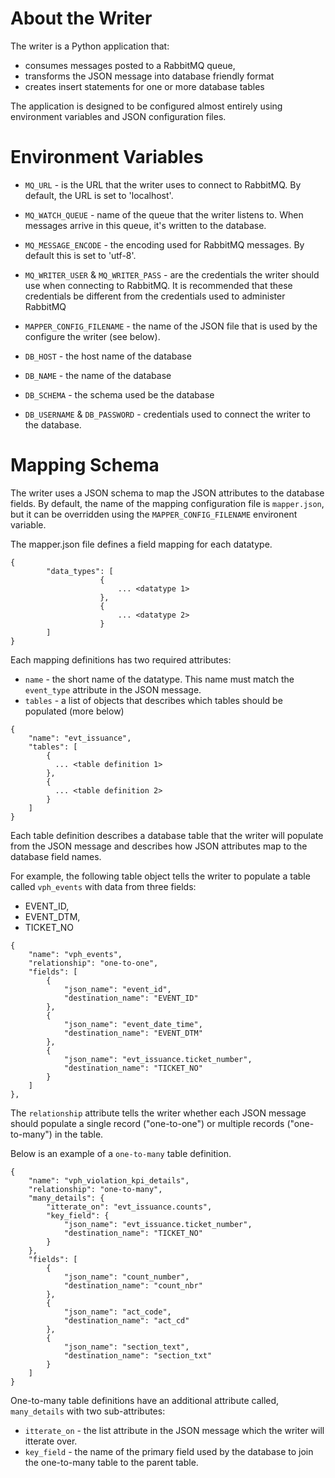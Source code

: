 # About the Writer

The writer is a Python application that:
 - consumes messages posted to a RabbitMQ queue,
 - transforms the JSON message into database friendly format
 - creates insert statements for one or more database tables
 
 The application is designed to be configured almost entirely using environment variables and JSON configuration files.

 # Environment Variables

  - `MQ_URL` - is the URL that the writer uses to connect to RabbitMQ.  By default, the URL is set to 'localhost'.
  - `MQ_WATCH_QUEUE` - name of the queue that the writer listens to. When messages arrive in this queue, it's written to the database.
  - `MQ_MESSAGE_ENCODE` - the encoding used for RabbitMQ messages. By default this is set to 'utf-8'.
  - `MQ_WRITER_USER` & `MQ_WRITER_PASS` - are the credentials the writer should use when connecting to RabbitMQ.  It is recommended that these credentials be different from the credentials used to administer RabbitMQ
  - `MAPPER_CONFIG_FILENAME` - the name of the JSON file that is used by the configure the writer (see below).
  
  - `DB_HOST` - the host name of the database
  - `DB_NAME` - the name of the database
  - `DB_SCHEMA` - the schema used be the database
  - `DB_USERNAME` & `DB_PASSWORD` - credentials used to connect the writer to the database.



  # Mapping Schema

The writer uses a JSON schema to map the JSON attributes to the database fields.  By default, the name of the mapping configuration file is `mapper.json`, but it can be overridden using the `MAPPER_CONFIG_FILENAME` environent variable.

The mapper.json file defines a field mapping for each datatype.

```
{
        "data_types": [
                    {
                        ... <datatype 1> 
                    },
                    {
                        ... <datatype 2>
                    }
        ]
}
```

Each mapping definitions has two required attributes:
 - `name` - the short name of the datatype.  This name must match the `event_type` attribute in the JSON message. 
 - `tables` - a list of objects that describes which tables should be populated (more below)


```
{
    "name": "evt_issuance",
    "tables": [
        { 
          ... <table definition 1>
        },
        { 
          ... <table definition 2>
        }
    ]
}
```

Each table definition describes a database table that the writer will populate from the JSON message and describes how JSON attributes map to the database field names.

For example, the following table object tells the writer to populate a table called `vph_events` with data from three fields:
 - EVENT_ID,
 - EVENT_DTM,
 - TICKET_NO

```
{
    "name": "vph_events",
    "relationship": "one-to-one",
    "fields": [
        {
            "json_name": "event_id",
            "destination_name": "EVENT_ID"
        },
        {
            "json_name": "event_date_time",
            "destination_name": "EVENT_DTM"
        },
        {
            "json_name": "evt_issuance.ticket_number",
            "destination_name": "TICKET_NO"
        }
    ]
},
```

The `relationship` attribute tells the writer whether each JSON message should populate a single record ("one-to-one") or multiple records ("one-to-many") in the table.

Below is an example of a `one-to-many` table definition.  

```
{
    "name": "vph_violation_kpi_details",
    "relationship": "one-to-many",
    "many_details": {
        "itterate_on": "evt_issuance.counts",
        "key_field": {
            "json_name": "evt_issuance.ticket_number",
            "destination_name": "TICKET_NO"
        }
    },
    "fields": [
        {
            "json_name": "count_number",
            "destination_name": "count_nbr"
        },
        {
            "json_name": "act_code",
            "destination_name": "act_cd"
        },
        {
            "json_name": "section_text",
            "destination_name": "section_txt"
        }
    ]
}
```

One-to-many table definitions have an additional attribute called, `many_details` with two sub-attributes:
 - `itterate_on` - the list attribute in the JSON message which the writer will itterate over.
 - `key_field` - the name of the primary field used by the database to join the one-to-many table to the parent table.
